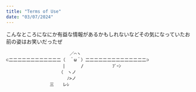 ```yaml
---
title: "Terms of Use"
date: "03/07/2024"
---
```


こんなところになにか有益な情報があるかもしれないなどその気になっていたお前の姿はお笑いだったぜ

```
　　　　 　　　　　　　　　　／⌒ヽ
⊂二二二二二二二二二二二二（　＾ω＾）二二二二二二二二二二二二二二⊃
　　　　　　　　　　　　　|　　　 / 　　　　　　ﾌﾞｰﾝ
　　 　　　　　　　　　　（　ヽノ
　　　　　　　　　　　　　　ﾉ>ノ
　　　　　　　　　　三　　レﾚ 
```